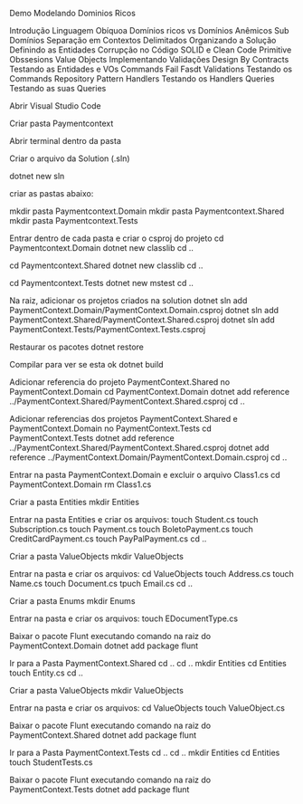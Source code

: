 Demo Modelando Dominios Ricos

Introdução
Linguagem Obíquoa
Domínios ricos vs Domínios Anêmicos
Sub Domínios
Separação em Contextos Delimitados
Organizando a Solução
Definindo as Entidades
Corrupção no Código
SOLID e Clean Code
Primitive Obssesions
Value Objects
Implementando Validações
Design By Contracts
Testando as Entidades e VOs
Commands
Fail Fasdt Validations
Testando os Commands
Repository Pattern
Handlers
Testando os Handlers
Queries
Testando as suas Queries



Abrir Visual Studio Code

Criar pasta Paymentcontext

Abrir terminal dentro da pasta

Criar o arquivo da Solution (.sln)

dotnet new sln

criar as pastas abaixo:

mkdir pasta Paymentcontext.Domain
mkdir pasta Paymentcontext.Shared
mkdir pasta Paymentcontext.Tests

Entrar dentro de cada pasta e criar o csproj do projeto
cd Paymentcontext.Domain
dotnet new classlib
cd ..

cd Paymentcontext.Shared
dotnet new classlib
cd ..

cd Paymentcontext.Tests
dotnet new mstest
cd ..

Na raiz, adicionar os projetos criados na solution
dotnet sln add PaymentContext.Domain/PaymentContext.Domain.csproj
dotnet sln add PaymentContext.Shared/PaymentContext.Shared.csproj
dotnet sln add PaymentContext.Tests/PaymentContext.Tests.csproj 

Restaurar os pacotes
dotnet restore

Compilar para ver se esta ok
dotnet build

Adicionar referencia do projeto PaymentContext.Shared no PaymentContext.Domain
cd PaymentContext.Domain
dotnet add reference ../PaymentContext.Shared/PaymentContext.Shared.csproj
cd ..

Adicionar referencias dos projetos PaymentContext.Shared e PaymentContext.Domain no PaymentContext.Tests
cd PaymentContext.Tests
dotnet add reference ../PaymentContext.Shared/PaymentContext.Shared.csproj 
dotnet add reference ../PaymentContext.Domain/PaymentContext.Domain.csproj
cd ..

Entrar na pasta PaymentContext.Domain e excluir o arquivo Class1.cs
cd PaymentContext.Domain
rm Class1.cs

Criar a pasta Entities
mkdir Entities

Entrar na pasta Entities e criar os arquivos:
touch Student.cs
touch Subscription.cs
touch Payment.cs
touch BoletoPayment.cs
touch CreditCardPayment.cs
touch PayPalPayment.cs
cd ..

Criar a pasta ValueObjects
mkdir ValueObjects

Entrar na pasta e criar os arquivos:
cd ValueObjects
touch Address.cs
touch Name.cs
touch Document.cs
tpuch Email.cs
cd ..

Criar a pasta Enums
mkdir Enums

Entrar na pasta e criar os arquivos:
touch EDocumentType.cs

Baixar o pacote Flunt executando comando na raiz do PaymentContext.Domain
dotnet add package flunt

Ir para a Pasta PaymentContext.Shared
cd ..
cd ..
mkdir Entities
cd Entities
touch Entity.cs
cd ..

Criar a pasta ValueObjects
mkdir ValueObjects

Entrar na pasta e criar os arquivos:
cd ValueObjects
touch ValueObject.cs

Baixar o pacote Flunt executando comando na raiz do PaymentContext.Shared
dotnet add package flunt

Ir para a Pasta PaymentContext.Tests
cd ..
cd ..
mkdir Entities
cd Entities
touch StudentTests.cs

Baixar o pacote Flunt executando comando na raiz do PaymentContext.Tests
dotnet add package flunt
